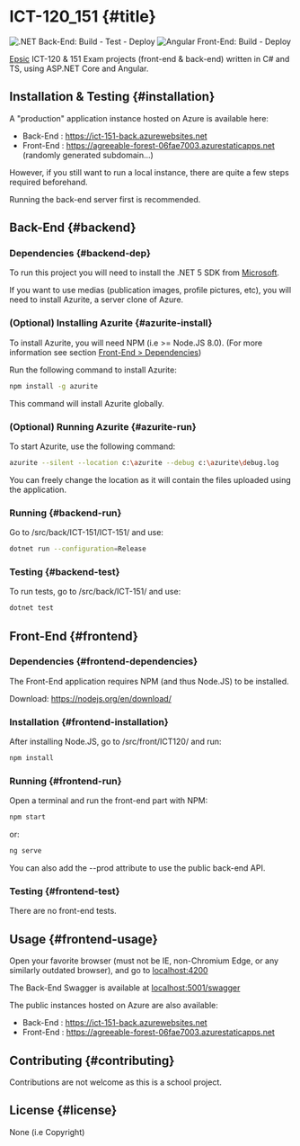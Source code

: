 # ICT-120_151 {#title}
![.NET Back-End: Build - Test - Deploy](https://github.com/laurentksh/ICT-120_151/workflows/.NET%20Back-End:%20Build%20-%20Test%20-%20Deploy/badge.svg)
![Angular Front-End: Build - Deploy](https://github.com/laurentksh/ICT-120_151/workflows/Angular%20Front-End:%20Build%20-%20Deploy/badge.svg)

[Epsic](https://www.epsic.ch/) ICT-120 &amp; 151 Exam projects (front-end &amp; back-end) written in C# and TS, using ASP.NET Core and Angular.


## Installation & Testing {#installation}
A "production" application instance hosted on Azure is available here:

- Back-End  : https://ict-151-back.azurewebsites.net
- Front-End : https://agreeable-forest-06fae7003.azurestaticapps.net (randomly generated subdomain...)

However, if you still want to run a local instance, there are quite a few steps required beforehand.

Running the back-end server first is recommended.

## Back-End {#backend}

### Dependencies {#backend-dep}
To run this project you will need to install the .NET 5 SDK from [Microsoft](https://dotnet.microsoft.com/download).

If you want to use medias (publication images, profile pictures, etc), you will need to install Azurite, a server clone of Azure.

### (Optional) Installing Azurite {#azurite-install}
To install Azurite, you will need NPM (i.e >= Node.JS 8.0). (For more information see section [Front-End > Dependencies](#front-dependencies))

Run the following command to install Azurite:

```bash
npm install -g azurite
```

This command will install Azurite globally.

### (Optional) Running Azurite {#azurite-run}

To start Azurite, use the following command:

```bash
azurite --silent --location c:\azurite --debug c:\azurite\debug.log
```

You can freely change the location as it will contain the files uploaded using the application.


### Running {#backend-run}
Go to /src/back/ICT-151/ICT-151/ and use:

```bash
dotnet run --configuration=Release
```

### Testing {#backend-test}
To run tests, go to /src/back/ICT-151/ and use:

```bash
dotnet test
```


## Front-End {#frontend}

### Dependencies {#frontend-dependencies}
The Front-End application requires NPM (and thus Node.JS) to be installed.

Download: https://nodejs.org/en/download/

### Installation {#frontend-installation}
After installing Node.JS, go to /src/front/ICT120/ and run:

```bash
npm install
```

### Running {#frontend-run}
Open a terminal and run the front-end part with NPM:

```bash
npm start
```

or:

```bash
ng serve
```

You can also add the --prod attribute to use the public back-end API.

### Testing {#frontend-test}
There are no front-end tests.


## Usage {#frontend-usage}
Open your favorite browser (must not be IE, non-Chromium Edge, or any similarly outdated browser),
and go to [localhost:4200](http://localhost:4200/)

The Back-End Swagger is available at [localhost:5001/swagger](https://localhost:5001/swagger/index.html)

The public instances hosted on Azure are also available:

- Back-End  : https://ict-151-back.azurewebsites.net
- Front-End : https://agreeable-forest-06fae7003.azurestaticapps.net

## Contributing {#contributing}
Contributions are not welcome as this is a school project.

## License {#license}
None (i.e Copyright)